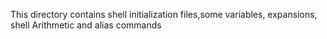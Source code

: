 This directory contains shell initialization files,some variables, expansions, shell Arithmetic and alias commands
